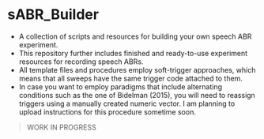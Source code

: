# sABR_Builder
- A collection of scripts and resources for building your own speech ABR experiment. 
- This repository further includes finished and ready-to-use experiment resources for recording speech ABRs. 
- All template files and procedures employ soft-trigger approaches, which means that all sweeps have the same trigger code attached to them.
- In case you want to employ paradigms that include alternating conditions such as the one of Bidelman (2015), you will need to reassign triggers using a manually created numeric vector. I am planning to upload instructions for this procedure sometime soon.

> WORK IN PROGRESS
